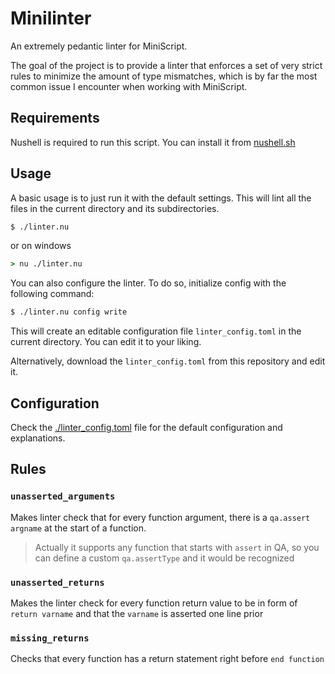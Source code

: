 # Minilinter

An extremely pedantic linter for MiniScript.

The goal of the project is to provide a linter that enforces a set of very strict rules to minimize the amount of type mismatches, which is by far the most common issue I encounter when working with MiniScript.

## Requirements
Nushell is required to run this script. You can install it from [nushell.sh](https://www.nushell.sh/)

## Usage
A basic usage is to just run it with the default settings. This will lint all the files in the current directory and its subdirectories.
```sh
$ ./linter.nu
```

or on windows
```cmd
> nu ./linter.nu
```

You can also configure the linter. To do so, initialize config with the following command:
```sh
$ ./linter.nu config write
```

This will create an editable configuration file `linter_config.toml` in the current directory. You can edit it to your liking.

Alternatively, download the `linter_config.toml` from this repository and edit it.

## Configuration
Check the [./linter_config.toml](./linter_config.toml) file for the default configuration and explanations.

## Rules
### `unasserted_arguments`
Makes linter check that for every function argument, there is a `qa.assert argname` at the start of a function.

> Actually it supports any function that starts with `assert` in QA, so you can define a custom `qa.assertType` and it would be recognized

### `unasserted_returns`
Makes the linter check for every function return value to be in form of `return varname` and that the `varname` is asserted one line prior

### `missing_returns`
Checks that every function has a return statement right before `end function`